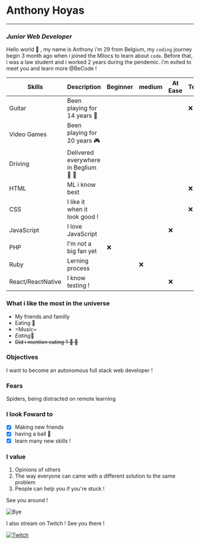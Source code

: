 # Anthony Hoyas
---
### _Junior Web Developer_

Hello world 🤘 , my name is Anthony i'm 29 from Belgium, my `coding` journey begin 3 month ago when i joined the Milocs to learn about `code`. Before that, i was a law student and i worked 2 years during the pendemic. i'm exited to meet you and learn more @BeCode !

| Skills     | Description | Beginner | medium | At Ease | Teacher | Expert
| ----------- | ----------- | ----------- | ----------- | ----------- |----------- |----------- |
| Guitar      | Been playing for 14 years  🎸      ||||❌ ||
|Video Games   | Been playing for 20 years   🎮     |||||❌ |
| Driving   | Delivered everywhere in Beglium   🚗 🏁     |||||❌ |
| HTML   |   ML i know best       ||||❌ ||
| CSS   | I like it when it look good !          ||||❌ ||
| JavaScript   | I love JavaScript           |||❌ ||
| PHP   | I'm not a big fan yet       |❌ || |
| Ruby   | Lerning process        || ❌ || |
| React/ReactNative   | I know testing !        |   ||❌ ||| |

### What i like the most in the universe
- My friends and familly
- Eating 🍣 
- =Music=
- _Eating_🍔 
- ~~Did i mention eating ?	🍜 		🍤~~

### Objectives
I want to become an autonomous full stack web developer !

### Fears
Spiders, being distracted on remote learning

### I look Foward to
- [x] Making new friends
- [x] having a ball 🎉
- [x] learn many new skills !

### I value
1. Opinions of others
2. The way everyone can came with a different solution to the same problem
3. People can help you if you're stuck ! 

See you around !

![Bye](https://media.giphy.com/media/m9eG1qVjvN56H0MXt8/giphy.gif)

I also stream on Twitch ! See you there !

[![Twitch](https://blog.twitch.tv/assets/uploads/1306x700-blog-header-wip.jpg)](https://www.twitch.tv/sausagetwitch)
